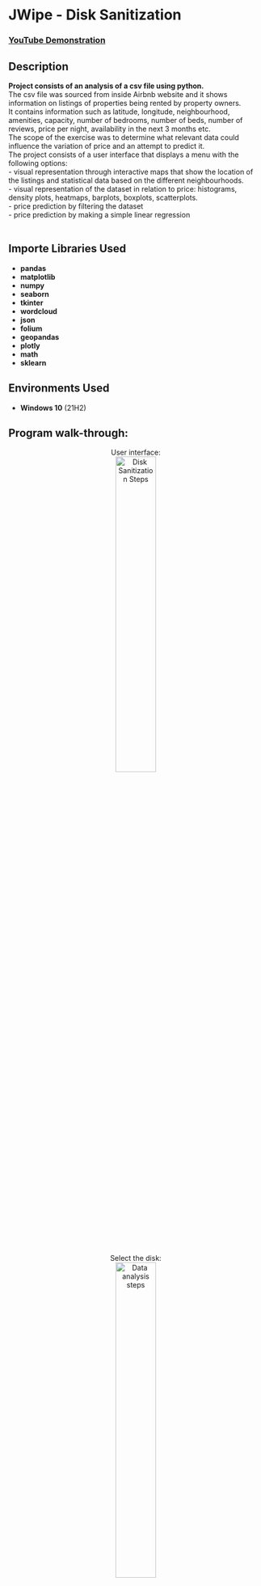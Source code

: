 <h1>JWipe - Disk Sanitization</h1>

 ### [YouTube Demonstration](https://youtu.be/7eJexJVCqJo)

<h2>Description</h2>
<b>Project consists of an analysis of a csv file using python. </b> <br/>
The csv file was sourced from inside Airbnb website and it shows information on listings of properties being rented by property owners. <br/>
It contains information such as latitude, longitude, neighbourhood, amenities, capacity, number of bedrooms, number of beds, number of reviews, price per night, availability in the next 3 months etc. <br/>
The scope of the exercise was to determine what relevant data could influence the variation of price and an attempt to predict it.<br/>
The project consists of a user interface that displays a menu with the following options:<br/>
- visual representation through interactive maps that show the location of the listings and statistical data based on the different neighbourhoods. <br/>
- visual representation of the dataset in relation to price: histograms, density plots, heatmaps, barplots, boxplots, scatterplots. <br/>
- price prediction by filtering the dataset <br/>
- price prediction by making a simple linear regression <br/>
<br />


<h2>Importe Libraries Used</h2>

- <b>pandas</b> 
- <b>matplotlib</b>
- <b>numpy</b>
- <b>seaborn</b>
- <b>tkinter</b>
- <b>wordcloud</b>
- <b>json</b>
- <b>folium</b>
- <b>geopandas</b>
- <b>plotly</b>
- <b>math</b>
- <b>sklearn</b>


<h2>Environments Used </h2>

- <b>Windows 10</b> (21H2)

<h2>Program walk-through:</h2>

<p align="center">
User interface: <br/>
<img src="https://images2.imgbox.com/7f/83/MOXBvAie_o.png" height="40%" width="40%" alt="Disk Sanitization Steps"/>
<br />
<br />
Select the disk:  <br/>
<img src="https://images2.imgbox.com/fb/db/rCzjw2GA_o.png" height="40%" width="40%" alt="Data analysis steps"/>
<br />
<br />
Enter the number of passes: <br/>
<img src="https://images2.imgbox.com/a9/f9/TIkKBmqR_o.png" height="100%" width="100%" alt="Disk Sanitization Steps"/>
<br />
<br />
Confirm your selection:  <br/>
<img src="https://images2.imgbox.com/d6/a0/99JTlxCs_o.png" height="40%" width="100%" alt="Disk Sanitization Steps"/>
<br />
<br />
Wait for process to complete (may take some time):  <br/>
<img src="https://images2.imgbox.com/57/7a/CH7UMUHC_o.png" height="80%" width="80%" alt="Disk Sanitization Steps"/>
<br />
<br />
Sanitization complete:  <br/>
<img src="https://i.imgur.com/K71yaM2.png" height="80%" width="80%" alt="Disk Sanitization Steps"/>
<br />
<br />
Observe the wiped disk:  <br/>
<img src="https://i.imgur.com/AeZkvFQ.png" height="80%" width="80%" alt="Disk Sanitization Steps"/>
</p>

<!--
 ```diff
- text in red
+ text in green
! text in orange
# text in gray
@@ text in purple (and bold)@@
```
--!>
